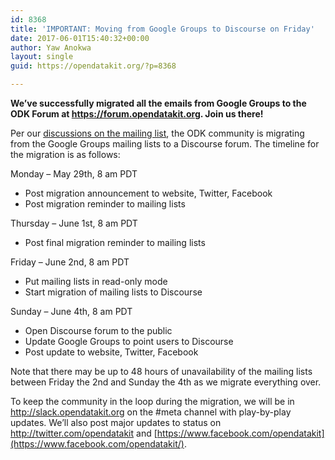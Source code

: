 ```yaml
---
id: 8368
title: 'IMPORTANT: Moving from Google Groups to Discourse on Friday'
date: 2017-06-01T15:40:32+00:00
author: Yaw Anokwa
layout: single
guid: https://opendatakit.org/?p=8368

---
```

**We’ve successfully migrated all the emails from Google Groups to the ODK Forum at <https://forum.opendatakit.org>. Join us there!** 

Per our [discussions on the mailing list](https://groups.google.com/d/msg/opendatakit/gG6D4Gfwh44/J2cVpAaoCAAJ), the ODK community is migrating from the Google Groups mailing lists to a Discourse forum. The timeline for the migration is as follows:

Monday – May 29th, 8 am PDT

  * Post migration announcement to website, Twitter, Facebook
  * Post migration reminder to mailing lists

Thursday – June 1st, 8 am PDT

  * Post final migration reminder to mailing lists

Friday – June 2nd, 8 am PDT

  * Put mailing lists in read-only mode
  * Start migration of mailing lists to Discourse

Sunday – June 4th, 8 am PDT

  * Open Discourse forum to the public
  * Update Google Groups to point users to Discourse
  * Post update to website, Twitter, Facebook

Note that there may be up to 48 hours of unavailability of the mailing lists between Friday the 2nd and Sunday the 4th as we migrate everything over.

To keep the community in the loop during the migration, we will be in <http://slack.opendatakit.org> on the #meta channel with play-by-play updates. We’ll also post major updates to status on <http://twitter.com/opendatakit> and [https://www.facebook.com/opendatakit](https://www.facebook.com/opendatakit/).
